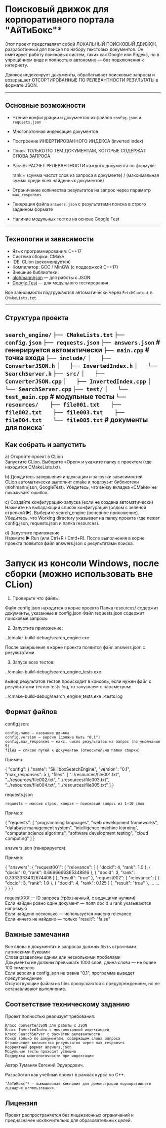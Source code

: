 # Поисковый движок для корпоративного портала "AйТиБокс"*

Этот проект представляет собой ЛОКАЛЬНЫЙ ПОИСКОВЫЙ ДВИЖОК, разработанный для поиска по набору текстовых документов. Он имитирует работу поисковых систем, таких как Google или Яндекс, но в упрощённом виде и полностью автономно — без подключения к интернету.

Движок индексирует документы, обрабатывает поисковые запросы и возвращает ОТСОРТИРОВАННЫЕ ПО РЕЛЕВАНТНОСТИ РЕЗУЛЬТАТЫ в формате JSON.

---

## Основные возможности ##

- Чтение конфигурации и документов из файлов `config.json` и `requests.json`
- Многопоточная индексация документов
- Построение ИНВЕРТИРОВАННОГО ИНДЕКСА (inverted index)
- Поиск ТОЛЬКО ПО ТЕМ ДОКУМЕНТАМ, КОТОРЫЕ СОДЕРЖАТ СЛОВА ЗАПРОСА
- Расчёт РАСЧЕТ РЕЛЕВАНТНОСТИ каждого документа по формуле:
	
	rank = (сумма частот слов из запроса в документе) / (максимальная сумма среди всех найденных документов)

- Ограничение количества результатов на запрос через параметр `max_responses`
- Генерация файла `answers.json` с результатами поиска в строго заданном формате
- Наличие модульных тестов на основе Google Test

---

## Технологии и зависимости ##

- Язык программирования: C++17  
- Система сборки: CMake  
- IDE: CLion (рекомендуется)  
- Компилятор: GCC / MinGW (с поддержкой C++17)  
- Внешние библиотеки:  
- [nlohmann/json](https://github.com/nlohmann/json) — для работы с JSON  
- [Google Test](https://github.com/google/googletest) — для модульного тестирования  

Все зависимости подгружаются автоматически через `FetchContent` в `CMakeLists.txt`.

---

## Структура проекта ##


`search_engine/`
`├── CMakeLists.txt`
`├── config.json`
`├── requests.json`
`├── answers.json`          # генерируется автоматически
`├── main.cpp`              # точка входа
`├── include/`
`│   ├── ConverterJSON.h`
`│   ├── InvertedIndex.h`
`│   └── SearchServer.h`
`├── src/`
`│   ├── ConverterJSON.cpp`
`│   ├── InvertedIndex.cpp`
`│   └── SearchServer.cpp`
`├── test/`
`│   └── test_main.cpp`     # модульные тесты
`└── resources/`
`   ├── file001.txt`
`   ├── file002.txt`
`   ├── file003.txt`
`   ├── file004.txt`
`   └── file005.txt`       # документы для поиска`
---

## Как собрать и запустить ##

  a)  Откройте проект в CLion   
        Запустите CLion.
        Выберите «Open» и укажите папку с проектом (где находится CMakeLists.txt).
         

  b)  Дождитесь завершения индексации и загрузки зависимостей   
        CLion автоматически выполнит cmake и подгрузит библиотеки (nlohmann/json, GoogleTest).
        Убедитесь, что внизу вкладка «CMake» не показывает ошибок.
         

  c)  Создайте конфигурацию запуска (если не создана автоматически)   
        Нажмите на выпадающий список конфигураций (рядом с зелёной стрелкой ▶).
        Выберите search_engine (основное приложение).
        Убедитесь, что Working directory указывает на папку проекта (где лежат config.json, requests.json и папка resources).
         

  d) Запустите приложение   
        Нажмите ▶ Run (или Ctrl+R / Cmd+R).
        После выполнения в корне проекта появится файл answers.json с результатами поиска.
         
     


# Запуск из консоли Windows, после сборки (можно использовать вне CLion) #

1. Проверьте что файлы:

Файл config.json находится в корне проекта
Папка resources/ содержит документы, указанные в config.json
Файл requests.json содержит поисковые запросы

2. Запустите приложение:

../cmake-build-debug/search_engine.exe

После завершения в корне проекта появится файл answers.json с результатами.

3. Запуск всех тестов: 

../cmake-build-debug/search_engine_tests.exe

вывод результатов тестов происходит в консоль, если нужен файл с результатами тестов tests.log, то запускаем с параметром:

../cmake-build-debug/search_engine_tests.exe >tests.log


## Формат файлов ##

config.json:

    config.name — название движка  
    config.version — версия (должна быть "0.1")  
    config.max_responses — макс. число результатов на запрос (по умолчанию 5)  
    files — список путей к документам (относительно папки сборки)
     
Пример:

{
  "config": {
    "name": "SkillboxSearchEngine",
    "version": "0.1",
    "max_responses": 5
  },
  "files": [
    "../resources/file001.txt",
    "../resources/file002.txt",
    "../resources/file003.txt",
    "../resources/file004.txt",
    "../resources/file005.txt"
  ]
}

requests.json 

    requests — массив строк, каждая — поисковый запрос из 1–10 слов
     
Пример:

{
  "requests": [
    "programming languages",
    "web development frameworks",
    "database management system",
    "intelligence machine learning",
    "computer science algoritms",
    "software development testing",
    "cloud computing"
  ]
}

answers.json (генерируется):

Пример:

{
    "answers": {
        "request001": {
            "relevance": [
                {
                    "docid": 4,
                    "rank": 1.0
                },
                {
                    "docid": 0,
                    "rank": 0.6666666865348816
                },
                {
                    "docid": 3,
                    "rank": 0.3333333432674408
                }
            ],
            "result": "true"
        },
        "request002": {
            "relevance": [
                {
                    "docid": 3,
                    "rank": 1.0
                },
                {
                    "docid": 4,
                    "rank": 0.125
                }
            ],
            "result": "true"
        },
...
...
        }
    }
}

requestXXX — ID запроса (трёхзначный, с ведущими нулями)  
Если найден ровно один документ — поля docid и rank указываются напрямую  
Если найдено несколько — используется массив relevance  
Если ничего не найдено — только "result": "false"

## Важные замечания ##

Все слова в документах и запросах должны быть строчными латинскими буквами  
Слова разделены одним или несколькими пробелами  
Документы не должны превышать 1000 слов, длина слова — не более 100 символов  
Если версия в config.json не равна "0.1", программа выведет предупреждение  
Отсутствующие файлы из files пропускаются с предупреждением, но не останавливают выполнение.

## Соответствие техническому заданию ##

Проект полностью реализует требования: 

    Класс ConverterJSON для работы с JSON  
    Класс InvertedIndex с многопоточной индексацией  
    Класс SearchServer с расчётом релевантности  
    Поиск только по документам, содержащим слова запроса  
    Ограничение количества результатов через max_responses  
    Корректный формат answers.json  
    Модульные тесты проходят успешно  
    Поддержка многопоточности при индексации

Автор Туманян Евгений Эдуардович.

Разработан как учебный проект в рамках курса по C++. 

    "AйТиБокс"* — вымышленная компания для демонстрации корпоративного сценария использования.

## Лицензия ## 

Проект распространяется без лицензионных ограничений и предназначен исключительно для образовательных целей.